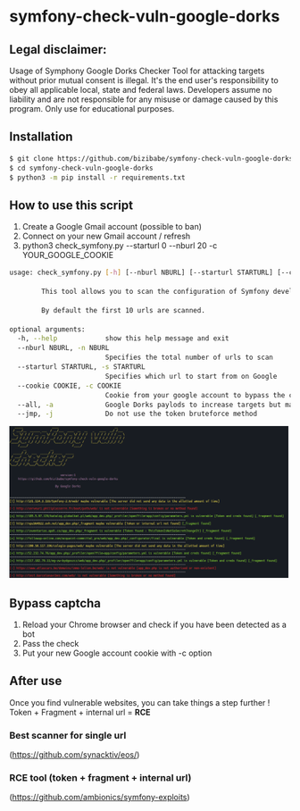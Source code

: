 # symfony-check-vuln-google-dorks

## Legal disclaimer:

Usage of Symphony Google Dorks Checker Tool for attacking targets without prior mutual consent is illegal. It's the end user's responsibility to obey all applicable local, state and federal laws. Developers assume no liability and are not responsible for any misuse or damage caused by this program. Only use for educational purposes.

## Installation

```bash
$ git clone https://github.com/bizibabe/symfony-check-vuln-google-dorks.git
$ cd symfony-check-vuln-google-dorks
$ python3 -m pip install -r requirements.txt
```

## How to use this script

1. Create a Google Gmail account (possible to ban)
2. Connect on your new Gmail account / refresh  
3. python3 check_symfony.py --starturl 0 --nburl 20 -c YOUR_GOOGLE_COOKIE

```bash
usage: check_symfony.py [-h] [--nburl NBURL] [--starturl STARTURL] [--cookie COOKIE] [--all] [--jmp]

        This tool allows you to scan the configuration of Symfony developer mode using Google Dorks.

        By default the first 10 urls are scanned.

optional arguments:
  -h, --help            show this help message and exit
  --nburl NBURL, -n NBURL
                        Specifies the total number of urls to scan
  --starturl STARTURL, -s STARTURL
                        Specifies which url to start from on Google
  --cookie COOKIE, -c COOKIE
                        Cookie from your google account to bypass the captcha
  --all, -a             Google Dorks paylods to increase targets but many more false positives
  --jmp, -j             Do not use the token bruteforce method

```

<img src="images/output.png" width="500px">  

## Bypass captcha

1. Reload your Chrome browser and check if you have been detected as a bot  
2. Pass the check  
3. Put your new Google account cookie with -c option  

## After use

Once you find vulnerable websites, you can take things a step further !  
Token + Fragment + internal url = __RCE__ 

### Best scanner for single url
(https://github.com/synacktiv/eos/)  

### RCE tool (token + fragment + internal url)
(https://github.com/ambionics/symfony-exploits)  

